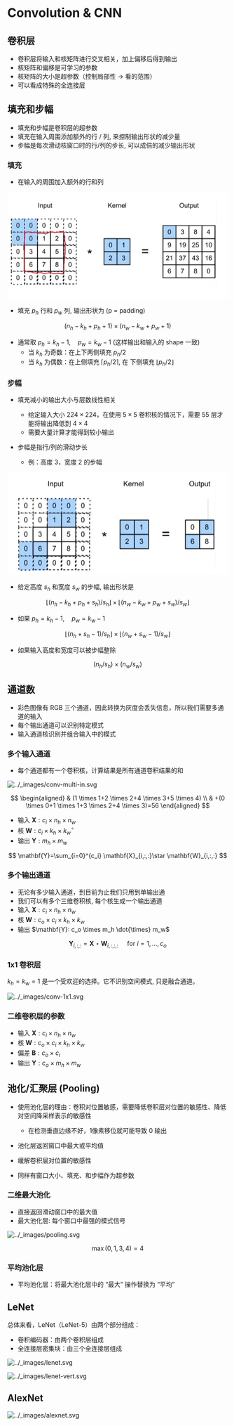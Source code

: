 # Convolution & CNN

## 卷积层

- 卷积层将输入和核矩阵进行交叉相关，加上偏移后得到输出
- 核矩阵和偏移是可学习的参数
- 核矩阵的大小是超参数（控制局部性 $\to$ 看的范围）
- 可以看成特殊的全连接层

## 填充和步幅

- 填充和步幅是卷积层的超参数
- 填充在输入周围添加额外的行 / 列, 来控制输出形状的减少量
- 步幅是每次滑动核窗口时的行/列的步长, 可以成倍的减少输出形状

### 填充

- 在输入的周围加入额外的行和列

![image-20230625111324260](./assets/image-20230625111324260.png)

- 填充 $p_h$ 行和 $p_w$ 列, 输出形状为 (p = padding)


$$
\left(n_h-k_h+p_h+1\right) \times\left(n_w-k_w+p_w+1\right)
$$


- 通常取 $p_h=k_h-1, \quad p_w=k_w-1$ (这样输出和输入的 shape 一致)
  - 当 $k_h$ 为奇数：在上下两侧填充 $p_h / 2$
  - 当 $k_h$ 为偶数：在上侧填充 $\left\lceil p_h / 2\right\rceil$, 在 下侧填充 $\left\lfloor p_h / 2\right\rfloor$

### 步幅

- 填充减小的输出大小与层数线性相关
  - 给定输入大小 $224 \times 224$，在使用 $5 \times 5$ 卷积核的情况下，需要 $55$ 层才能将输出降低到 $4 \times 4$
  - 需要大量计算才能得到较小输出

- 步幅是指行/列的滑动步长
  - 例：高度 3，宽度 2 的步幅

![image-20230625120823157](./assets/image-20230625120823157.png)

- 给定高度 $s_h$ 和宽度 $s_w$ 的步幅, 输出形状是


$$
\left\lfloor\left(n_h-k_h+p_h+s_h\right) / s_h\right\rfloor \times\left\lfloor\left(n_w-k_w+p_w+s_w\right) / s_w\right\rfloor
$$


- 如果 $p_h=k_h-1, \quad p_w=k_w-1$


$$
\left\lfloor\left(n_h+s_h-1\right) / s_h\right\rfloor \times\left\lfloor\left(n_w+s_w-1\right) / s_w\right\rfloor
$$


- 如果输入高度和宽度可以被步幅整除


$$
\left(n_h / s_h\right) \times\left(n_w / s_w\right)
$$


## 通道数

- 彩色图像有 RGB 三个通道，因此转换为灰度会丢失信息，所以我们需要多通道的输入
- 每个输出通道可以识别特定模式
- 输入通道核识别并组合输入中的模式

### 多个输入通道

- 每个通道都有一个卷积核，计算结果是所有通道卷积结果的和

![../_images/conv-multi-in.svg](https://zh.d2l.ai/_images/conv-multi-in.svg)


$$
\begin{aligned}
& (1 \times 1+2 \times 2+4 \times 3+5 \times 4) \\
& +(0 \times 0+1 \times 1+3 \times 2+4 \times 3)=56
\end{aligned}
$$


- 输入 $\mathbf{X}: c_i \times n_h \times n_w$
- 核 $\mathbf{W}: c_i \times k_h \times k_w^{\circ}$
- 输出 $\mathbf{Y}: m_h \times m_w$


$$
\mathbf{Y}=\sum_{i=0}^{c_i} \mathbf{X}_{i,:,:}\star \mathbf{W}_{i,:,:}
$$


### 多个输出通道

- 无论有多少输入通道，到目前为止我们只用到单输出通
- 我们可以有多个三维卷积核, 每个核生成一个输出通道
- 输入 $\mathbf{X}: c_i \times n_h \times n_w$
- 核 $\mathbf{W}: c_o \times c_i \times k_h \times k_w$
- 输出 $\mathbf{Y}: c_o \times m_h \dot{\times} m_w$


$$
\mathbf{Y}_{i,:,:}=\mathbf{X} \star \mathbf{W}_{i,:,:,:} \quad \text { for } i=1, \ldots, c_o
$$

### 1x1 卷积层

$k_h=k_w=1$ 是一个受欢迎的选择。它不识别空间模式, 只是融合通道。

![../_images/conv-1x1.svg](https://zh.d2l.ai/_images/conv-1x1.svg)



### 二维卷积层的参数

- 输入 $\mathbf{X}: c_i \times n_h \times n_w$
- 核 $\mathbf{W}: c_o \times c_i \times k_h \times k_w$
- 偏差 $\mathbf{B}: c_o \times c_i$
- 输出 $\mathbf{Y}: c_o \times m_h \times m_w$

## 池化/汇聚层 (Pooling)

- 使用池化层的理由：卷积对位置敏感，需要降低卷积层对位置的敏感性、降低对空间降采样表示的敏感性
  - 在检测垂直边缘不好，1像素移位就可能导致 0 输出

- 池化层返回窗口中最大或平均值
- 缓解卷积层对位置的敏感性
- 同样有窗口大小、填充、和步幅作为超参数

### 二维最大池化

- 直接返回滑动窗口中的最大值
- 最大池化层: 每个窗口中最强的模式信号

![../_images/pooling.svg](https://zh.d2l.ai/_images/pooling.svg)


$$
\max (0,1,3,4)=4
$$


### 平均池化层

- 平均池化层：将最大池化层中的 “最大” 操作替换为 “平均”

## LeNet

总体来看，LeNet（LeNet-5）由两个部分组成：

- 卷积编码器：由两个卷积层组成
- 全连接层密集块：由三个全连接层组成

![../_images/lenet.svg](https://zh.d2l.ai/_images/lenet.svg)

[^1]: LeNet中的数据流。输入是手写数字，输出为10种可能结果的概率

![../_images/lenet-vert.svg](https://zh.d2l.ai/_images/lenet-vert.svg)

## AlexNet

![../_images/alexnet.svg](https://zh.d2l.ai/_images/alexnet.svg)

[^]: 从LeNet（左）到AlexNet（右）

